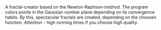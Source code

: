 
A fractal-creator based on the Newton-Raphson-method. The program colors points in the Gaussian number plane 
depending on its convergence habits. By this, spectacular fractals are created, depending on the choosen function. Attention - high running
times if you choose high quality.
